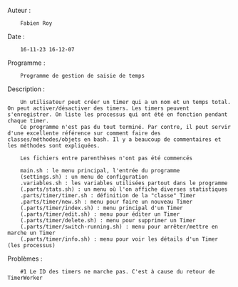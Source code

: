 Auteur : 

        Fabien Roy

Date : 

        16-11-23 16-12-07

Programme : 

        Programme de gestion de saisie de temps

Description : 

        Un utilisateur peut créer un timer qui a un nom et un temps total. On peut activer/désactiver des timers. Les timers peuvent s'enregistrer. On liste les processus qui ont été en fonction pendant chaque timer.
        Ce programme n'est pas du tout terminé. Par contre, il peut servir d'une excellente référence sur comment faire des classes/méthodes/objets en bash. Il y a beaucoup de commentaires et les méthodes sont expliquées.
        
        Les fichiers entre parenthèses n'ont pas été commencés

        main.sh : le menu principal, l'entrée du programme
        (settings.sh) : un menu de configuration
        .variables.sh : les variables utilisées partout dans le programme
        (.parts/stats.sh) : un menu où l'on affiche diverses statistiques
        .parts/timer/timer.sh : définition de la "classe" Timer
        .parts/timer/new.sh : menu pour faire un nouveau Timer
        (.parts/timer/index.sh) : menu principal d'un Timer
        (.parts/timer/edit.sh) : menu pour éditer un Timer
        (.parts/timer/delete.sh) : menu pour supprimer un Timer
        (.parts/timer/switch-running.sh) : menu pour arrêter/mettre en marche un Timer
        (.parts/timer/info.sh) : menu pour voir les détails d'un Timer (les processus)

Problèmes : 

        #1 Le ID des timers ne marche pas. C'est à cause du retour de TimerWorker